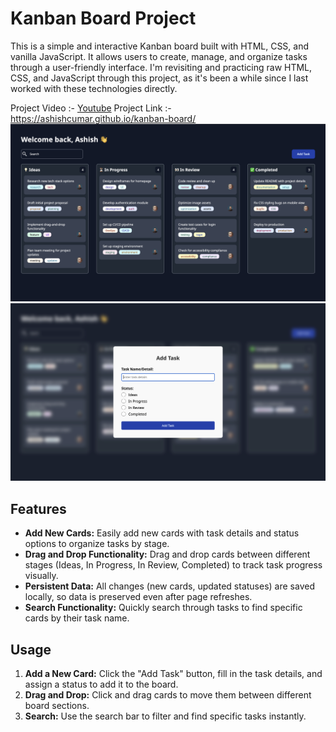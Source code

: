 # Kanban Board Project

This is a simple and interactive Kanban board built with HTML, CSS, and vanilla JavaScript. It allows users to create, manage, and organize tasks through a user-friendly interface. I'm revisiting and practicing raw HTML, CSS, and JavaScript through this project, as it's been a while since I last worked with these technologies directly.

Project Video :- [Youtube](https://youtu.be/CpUk-8dgjhY)
Project Link :- https://ashishcumar.github.io/kanban-board/
![Readme Image1](assets/readmeImg1.png)
![Readme Image2](assets/readmeImg2.png)

## Features

- **Add New Cards:** Easily add new cards with task details and status options to organize tasks by stage.
- **Drag and Drop Functionality:** Drag and drop cards between different stages (Ideas, In Progress, In Review, Completed) to track task progress visually.
- **Persistent Data:** All changes (new cards, updated statuses) are saved locally, so data is preserved even after page refreshes.
- **Search Functionality:** Quickly search through tasks to find specific cards by their task name.

## Usage

1. **Add a New Card:** Click the "Add Task" button, fill in the task details, and assign a status to add it to the board.
2. **Drag and Drop:** Click and drag cards to move them between different board sections.
3. **Search:** Use the search bar to filter and find specific tasks instantly.

